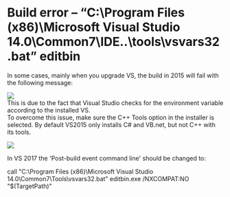 ﻿# Build error – “C:\Program Files (x86)\Microsoft Visual Studio 14.0\Common7\IDE..\tools\vsvars32.bat” editbin

In some cases, mainly when you upgrade VS, the build in 2015 will fail with the following message:

![](buildFail.png)  
This is due to the fact that Visual Studio checks for the environment variable according to the installed VS.  
To overcome this issue, make sure the C++ Tools option in the installer is selected. By default VS2015 only installs C# and VB.net, but not C++ with its tools.

![](vs_setup.png)

In VS 2017 the 'Post-build event command line' should be changed to:

call "C:\Program Files (x86)\Microsoft Visual Studio 14.0\Common7\Tools\vsvars32.bat"
editbin.exe /NXCOMPAT:NO "$(TargetPath)"
